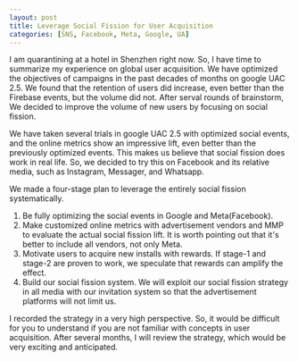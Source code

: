 ```yaml
---
layout: post
title: Leverage Social Fission for User Acquisition
categories: [SNS, Facebook, Meta, Google, UA]
---
```




I am quarantining at a hotel in Shenzhen right now. So, I have time to summarize my experience on global user acquisition.  We have optimized the objectives of campaigns in the past decades of months on google UAC 2.5. We found that the retention of users did increase, even better than the Firebase events, but the volume did not. After serval rounds of brainstorm, We decided to improve the volume of new users by focusing on social fission. 

We have taken several trials in google UAC 2.5 with optimized social events, and the online metrics show an impressive lift, even better than the previously optimized events. This makes us believe that social fission does work in real life. So, we decided to try this on Facebook and its relative media, such as Instagram, Messager, and Whatsapp.

We made a four-stage plan to leverage the entirely social fission systematically. 

1. Be fully optimizing the social events in Google and Meta(Facebook).
2. Make customized online metrics with advertisement vendors and MMP to evaluate the actual social fission lift. It is worth pointing out that it's better to include all vendors, not only Meta.
3. Motivate users to acquire new installs with rewards. If stage-1 and stage-2 are proven to work, we speculate that rewards can amplify the effect. 
4. Build our social fission system. We will exploit our social fission strategy in all media with our invitation system so that the advertisement platforms will not limit us.

I recorded the strategy in a very high perspective. So, it would be difficult for you to understand if you are not familiar with concepts in user acquisition. After several months, I will review the strategy, which would be very exciting and anticipated.

